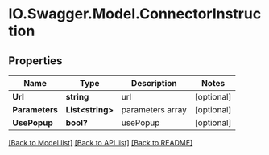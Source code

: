 # IO.Swagger.Model.ConnectorInstruction
## Properties

Name | Type | Description | Notes
------------ | ------------- | ------------- | -------------
**Url** | **string** | url | [optional] 
**Parameters** | **List&lt;string&gt;** | parameters array | [optional] 
**UsePopup** | **bool?** | usePopup | [optional] 

[[Back to Model list]](../README.md#documentation-for-models) [[Back to API list]](../README.md#documentation-for-api-endpoints) [[Back to README]](../README.md)


